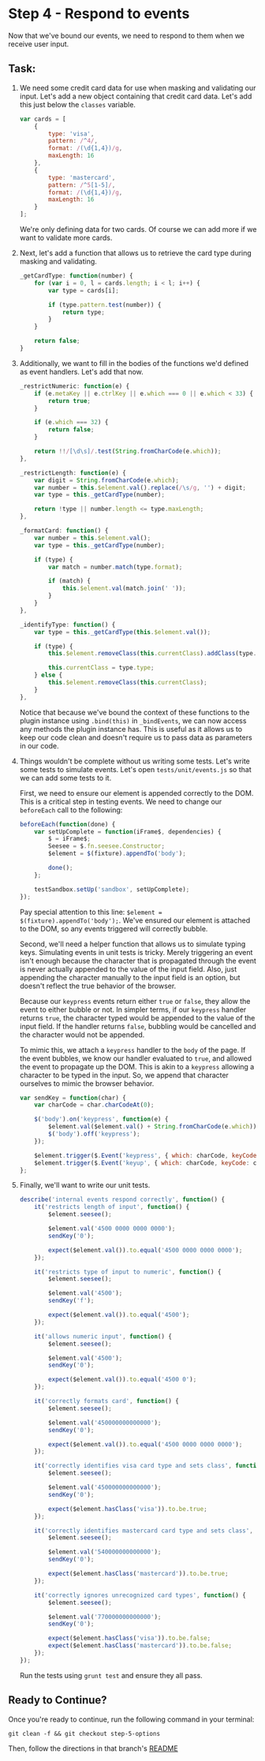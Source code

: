 # Step 4 - Respond to events

Now that we've bound our events, we need to respond to them when we receive user input. 

## Task:

1. We need some credit card data for use when masking and validating our input. Let's add a new object containing that credit card data. Let's add this just below the `classes` variable.

    ```js
    var cards = [
        {
            type: 'visa',
            pattern: /^4/,
            format: /(\d{1,4})/g,
            maxLength: 16
        },
        {
            type: 'mastercard',
            pattern: /^5[1-5]/,
            format: /(\d{1,4})/g,
            maxLength: 16
        }
    ];
    ```
    
    We're only defining data for two cards. Of course we can add more if we want to validate more cards.
    
1. Next, let's add a function that allows us to retrieve the card type during masking and validating.

    ```js
    _getCardType: function(number) {
        for (var i = 0, l = cards.length; i < l; i++) {
            var type = cards[i];

            if (type.pattern.test(number)) {
                return type;
            }
        }

        return false;
    }
    ```
    
1. Additionally, we want to fill in the bodies of the functions we'd defined as event handlers. Let's add that now.

    ```js
    _restrictNumeric: function(e) {
        if (e.metaKey || e.ctrlKey || e.which === 0 || e.which < 33) {
            return true;
        }

        if (e.which === 32) {
            return false;
        }

        return !!/[\d\s]/.test(String.fromCharCode(e.which));
    },

    _restrictLength: function(e) {
        var digit = String.fromCharCode(e.which);
        var number = this.$element.val().replace(/\s/g, '') + digit;
        var type = this._getCardType(number);

        return !type || number.length <= type.maxLength;
    },

    _formatCard: function() {
        var number = this.$element.val();
        var type = this._getCardType(number);

        if (type) {
            var match = number.match(type.format);

            if (match) {
                this.$element.val(match.join(' '));
            }
        }
    },

    _identifyType: function() {
        var type = this._getCardType(this.$element.val());

        if (type) {
            this.$element.removeClass(this.currentClass).addClass(type.type);

            this.currentClass = type.type;
        } else {
            this.$element.removeClass(this.currentClass);
        }
    },
    ```
    
    Notice that because we've bound the context of these functions to the plugin instance using `.bind(this)` in `_bindEvents`, we can now access any methods the plugin instance has. This is useful as it allows us to keep our code clean and doesn't require us to pass data as parameters in our code.
    
1. Things wouldn't be complete without us writing some tests. Let's write some tests to simulate events. Let's open `tests/unit/events.js` so that we can add some tests to it.

    First, we need to ensure our element is appended correctly to the DOM. This is a critical step in testing events. We need to change our `beforeEach` call to the following:
    
    ```js
    beforeEach(function(done) {
        var setUpComplete = function(iFrame$, dependencies) {
            $ = iFrame$;
            Seesee = $.fn.seesee.Constructor;
            $element = $(fixture).appendTo('body');

            done();
        };

        testSandbox.setUp('sandbox', setUpComplete);
    });
    ```
    Pay special attention to this line: `$element = $(fixture).appendTo('body');`. We've ensured our element is attached to the DOM, so any events triggered will correctly bubble. 

    Second, we'll need a helper function that allows us to simulate typing keys. Simulating events in unit tests is tricky. Merely triggering an event isn't enough because the character that is propagated through the event is never actually appended to the value of the input field. Also, just appending the character manually to the input field is an option, but doesn't reflect the true behavior of the browser. 
    
    Because our `keypress` events return either `true` or `false`, they allow the event to either bubble or not. In simpler terms, if our `keypress` handler returns `true`, the character typed would be appended to the value of the input field. If the handler returns `false`, bubbling would be cancelled and the character would not be appended. 
    
    To mimic this, we attach a `keypress` handler to the `body` of the page. If the event bubbles, we know our handler evaluated to `true`, and allowed the event to propagate up the DOM. This is akin to a `keypress` allowing a character to be typed in the input. So, we append that character ourselves to mimic the browser behavior.  

    ```js
    var sendKey = function(char) {
        var charCode = char.charCodeAt(0);

        $('body').on('keypress', function(e) {
            $element.val($element.val() + String.fromCharCode(e.which));
            $('body').off('keypress');
        });

        $element.trigger($.Event('keypress', { which: charCode, keyCode: charCode}));
        $element.trigger($.Event('keyup', { which: charCode, keyCode: charCode}));
    };    
    ```

1. Finally, we'll want to write our unit tests.

    ```js
    describe('internal events respond correctly', function() {
        it('restricts length of input', function() {
            $element.seesee();
    
            $element.val('4500 0000 0000 0000');
            sendKey('0');
    
            expect($element.val()).to.equal('4500 0000 0000 0000');
        });
    
        it('restricts type of input to numeric', function() {
            $element.seesee();
    
            $element.val('4500');
            sendKey('f');
    
            expect($element.val()).to.equal('4500');
        });
    
        it('allows numeric input', function() {
            $element.seesee();
    
            $element.val('4500');
            sendKey('0');
    
            expect($element.val()).to.equal('4500 0');
        });
    
        it('correctly formats card', function() {
            $element.seesee();
    
            $element.val('450000000000000');
            sendKey('0');
    
            expect($element.val()).to.equal('4500 0000 0000 0000');
        });
    
        it('correctly identifies visa card type and sets class', function() {
            $element.seesee();
    
            $element.val('450000000000000');
            sendKey('0');
    
            expect($element.hasClass('visa')).to.be.true;
        });
    
        it('correctly identifies mastercard card type and sets class', function() {
            $element.seesee();
    
            $element.val('540000000000000');
            sendKey('0');
    
            expect($element.hasClass('mastercard')).to.be.true;
        });
    
        it('correctly ignores unrecognized card types', function() {
            $element.seesee();
    
            $element.val('770000000000000');
            sendKey('0');
    
            expect($element.hasClass('visa')).to.be.false;
            expect($element.hasClass('mastercard')).to.be.false;
        });
    });
    ```
    
    Run the tests using `grunt test` and ensure they all pass.

## Ready to Continue?

Once you're ready to continue, run the following command in your terminal:

```cli
git clean -f && git checkout step-5-options
```

Then, follow the directions in that branch's [README](https://github.com/mobify/workshops--building-a-plugin/blob/step-5-options/README.md)
